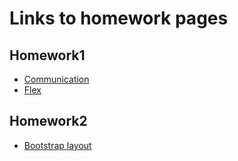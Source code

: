 # Links to homework pages
## Homework1
* [Communication](https://stncrllr.github.io/codarium/homework1/index.html)
* [Flex](https://stncrllr.github.io/codarium/homework1/flex.html)

## Homework2
* [Bootstrap layout](https://stncrllr.github.io/codarium/homework2/)
